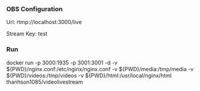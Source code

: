 ### OBS Configuration
Url: rtmp://localhost:3000/live

Stream Key: test

### Run
docker run -p 3000:1935 -p 3001:3001 -d -v ${PWD}/nginx.conf:/etc/nginx/nginx.conf -v ${PWD}/media:/tmp/media -v ${PWD}/videos:/tmp/videos -v ${PWD}/html:/usr/local/nginx/html thanhson1085/videolivestream
